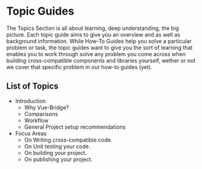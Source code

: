 # Topic Guides

The Topics Section is all about learning, deep understanding, the big picture. Each topic guide aims to give you an overview and as well as background information. While How-To Guides help you solve a particular problem or task, the topic guides want to give you the sort of learning that enables you to work through solve any problem you come across when building cross-compatible components and libraries yourself, wether or not we cover that specific problem in our how-to guides (yet).

## List of Topics

<!-- this could be made prettier with card components and a grid -->

* Introduction
  * Why Vue-Bridge?
  * Comparisons
  * Workflow
  * General Project setup recommendations
* Focus Areas
  * On Writing cross-compatible code.
  * On Unit testing your code.
  * On building your project.
  * On publishing your project.

